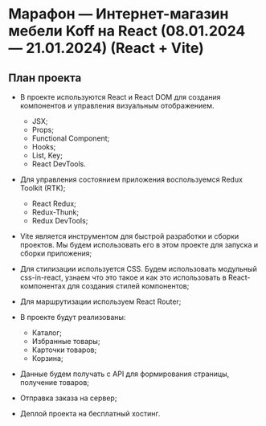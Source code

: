 # Марафон — Интернет-магазин мебели Koff на React (08.01.2024 — 21.01.2024) (React + Vite)

## План проекта

- В проекте используются React и React DOM для создания компонентов и управления визуальным отображением.

  - JSX;
  - Props;
  - Functional Component;
  - Hooks;
  - List, Key;
  - React DevTools.

- Для управления состоянием приложения воспользуемся Redux Toolkit (RTK);

  - React Redux;
  - Redux-Thunk;
  - Redux DevTools;

- Vite является инструментом для быстрой разработки и сборки проектов. Мы будем использовать его в этом проекте для запуска и сборки приложения;

- Для стилизации используется CSS. Будем использовать модульный css-in-react, узнаем что это такое и как это использовать в React-компонентах для создания стилей компонентов;

- Для маршрутизации используем React Router;

- В проекте будут реализованы:

  - Каталог;
  - Избранные товары;
  - Карточки товаров;
  - Корзина;

- Данные будем получать с API для формирования страницы, получение товаров;
- Отправка заказа на сервер;
- Деплой проекта на бесплатный хостинг.
